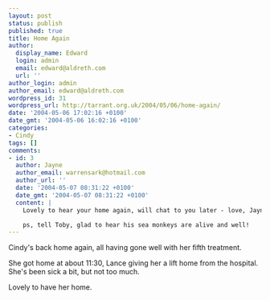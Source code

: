 ```yaml
---
layout: post
status: publish
published: true
title: Home Again
author:
  display_name: Edward
  login: admin
  email: edward@aldreth.com
  url: ''
author_login: admin
author_email: edward@aldreth.com
wordpress_id: 31
wordpress_url: http://tarrant.org.uk/2004/05/06/home-again/
date: '2004-05-06 17:02:16 +0100'
date_gmt: '2004-05-06 16:02:16 +0100'
categories:
- Cindy
tags: []
comments:
- id: 3
  author: Jayne
  author_email: warrensark@hotmail.com
  author_url: ''
  date: '2004-05-07 08:31:22 +0100'
  date_gmt: '2004-05-07 08:31:22 +0100'
  content: |
    Lovely to hear your home again, will chat to you later - love, Jayne.

    ps, tell Toby, glad to hear his sea monkeys are alive and well!
---
```

<p>Cindy's back home again, all having gone well with her fifth treatment.</p>
<p>She got home at about 11:30, Lance giving her a lift home from the hospital.  She's been sick a bit, but not too much.</p>
<p>Lovely to have her home.</p>
